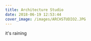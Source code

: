 ```yaml
---
title: Architecture Studio
date: 2018-06-19 12:53:44
cover_image: /images/ARCHSTUDIO2.JPG
---
```

it's raining
